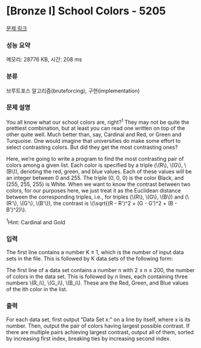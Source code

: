 # [Bronze I] School Colors - 5205 

[문제 링크](https://www.acmicpc.net/problem/5205) 

### 성능 요약

메모리: 28776 KB, 시간: 208 ms

### 분류

브루트포스 알고리즘(bruteforcing), 구현(implementation)

### 문제 설명

<p>You all know what our school colors are, right?<sup>1</sup> They may not be quite the prettiest combination, but at least you can read one written on top of the other quite well. Much better than, say, Cardinal and Red, or Green and Turquoise. One would imagine that universities do make some effort to select contrasting colors. But did they get the most contrasting ones?</p>

<p>Here, we’re going to write a program to find the most contrasting pair of colors among a given list. Each color is specified by a triple (\(R\), \(G\), \(B\)), denoting the red, green, and blue values. Each of these values will be an integer between 0 and 255. The triple (0, 0, 0) is the color Black, and (255, 255, 255) is White. When we want to know the contrast between two colors, for our purposes here, we just treat it as the Euclidean distance between the corresponding triples, i.e., for triples (\(R\), \(G\), \(B\)) and (\(R'\), \(G'\), \(B'\)), the contrast is \(\sqrt{(R - R')^2 + (G - G')^2 + (B - B')^2}\).</p>

<p><sup>1</sup>Hint: Cardinal and Gold</p>

### 입력 

 <p>The first line contains a number K ≥ 1, which is the number of input data sets in the file. This is followed by K data sets of the following form:</p>

<p>The first line of a data set contains a number n with 2 ≤ n ≤ 200, the number of colors in the data set. This is followed by n lines, each containing three numbers \(R_i\), \(G_i\), \(B_i\). These are the Red, Green, and Blue values of the ith color in the list.</p>

### 출력 

 <p>For each data set, first output “Data Set x:” on a line by itself, where x is its number. Then, output the pair of colors having largest possible contrast. If there are multiple pairs achieving largest contrast, output all of them, sorted by increasing first index, breaking ties by increasing second index.</p>

